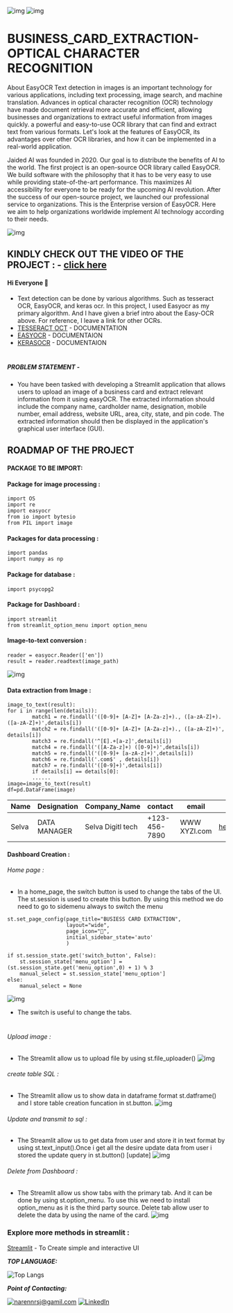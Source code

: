 ![img](/ocr-.jpg) ![img](/Upload.svg)

# BUSINESS_CARD_EXTRACTION-OPTICAL CHARACTER RECOGNITION 
About EasyOCR
Text detection in images is an important technology for various applications, including text processing, image search, and machine translation. 
Advances in optical character recognition (OCR) technology have made document retrieval more accurate and efficient, allowing businesses and organizations to extract useful information from images quickly. a powerful and easy-to-use OCR library that can find and extract text from various formats. Let's look at the features of EasyOCR, its advantages over other OCR libraries, and how it can be implemented in a real-world application.

Jaided AI was founded in 2020. Our goal is to distribute the benefits of AI to the world. The first project is an open-source OCR library called EasyOCR. We build software with the philosophy that it has to be very easy to use while providing state-of-the-art performance. This maximizes AI accessibility for everyone to be ready for the upcoming AI revolution. After the success of our open-source project, we launched our professional service to organizations. This is the Enterprise version of EasyOCR. Here we aim to help organizations worldwide implement AI technology according to their needs.

![img](/easyocr_framework.jpeg)

## KINDLY CHECK OUT THE VIDEO OF THE PROJECT : - [click here](https://www.linkedin.com/feed/update/urn:li:share:7142766343489069056/)

#### Hi Everyone 🫶
 * Text detection can be done by various algorithms. Such as tesseract OCR, EasyOCR, and keras ocr. In this project, I used Easyocr as my primary algorithm. And I have given a brief intro about the Easy-OCR above. For reference, I leave a link for other OCRs.
 * [TESSERACT OCT](https://tesseract-ocr.github.io/) - DOCUMENTATION
 * [EASYOCR](https://www.jaided.ai/easyocr/documentation/) - DOCUMENTAION
 * [KERASOCR](https://keras-ocr.readthedocs.io/en/latest/) - DOCUMENTAION
#
##### PROBLEM STATEMENT - 
  *  You have been tasked with developing a Streamlit application that allows users to upload an image of a business card and extract relevant information from it using easyOCR. The extracted information should include the company name, cardholder name, designation, mobile number, email address, website URL, area, city, state, and pin code. The extracted information should then be displayed in the application's graphical user interface (GUI).

## ROADMAP OF THE PROJECT
#### PACKAGE TO BE IMPORT:
#### Package for image processing : 
```
import OS
import re
import easyocr
from io import bytesio
from PIL import image
```
#### Packages for data processing :
```
import pandas
import numpy as np
```
#### Package for database :
```
import psycopg2
```
#### Package for Dashboard :
```
import streamlit
from streamlit_option_menu import option_menu
```
#### Image-to-text conversion :
```
reader = easyocr.Reader(['en'])
result = reader.readtext(image_path)
```


![img](/select.jpg)


#### Data extraction from Image :
```
image_to_text(result):
for i in range(len(details)):
        match1 = re.findall('([0-9]+ [A-Z]+ [A-Za-z]+)., ([a-zA-Z]+). ([a-zA-Z]+)',details[i])    
        match2 = re.findall('([0-9]+ [A-Z]+ [A-Za-z]+)., ([a-zA-Z]+)', details[i])
        match3 = re.findall('^[E].+[a-z]',details[i])
        match4 = re.findall('([A-Za-z]+) ([0-9]+)',details[i])
        match5 = re.findall('([0-9]+ [a-zA-z]+)',details[i])    
        match6 = re.findall('.com$' , details[i])
        match7 = re.findall('([0-9]+)',details[i])
        if details[i] == details[0]:
        ......
image=image_to_text(result)
df=pd.DataFrame(image)
```
| Name | Designation | Company_Name | contact | email | website | state | pincode |
| -----| ----------- | ------------ | ------- | ----- | ------- | ----- | ------- |
| Selva | DATA MANAGER | Selva Digitl tech | +123-456-7890 | WWW XYZI.com | hello@XYZ1.com | TamilNadu | 600113 |

#### Dashboard Creation : 
###### Home page :
 * In a home_page, the switch button is used to change the tabs of the UI. The st.session is used to create this button. By using  this method we do need to go to sidemenu always to switch the menu

```
st.set_page_config(page_title="BUSIESS CARD EXTRACTION",
                   layout="wide",
                   page_icon="🧊",
                   initial_sidebar_state='auto'
                   )

if st.session_state.get('switch_button', False):
    st.session_state['menu_option'] = (st.session_state.get('menu_option',0) + 1) % 3
    manual_select = st.session_state['menu_option']
else:
    manual_select = None
```
![img](/Home_page.jpg)

 * The switch is useful to change the tabs.
#
###### Upload image : 
 * The Streamlit allow us to upload file by using st.file_uploader()
![img](/upload1.jpg)
###### create table SQL : 
 * The Streamlit allow us to show data in dataframe format st.datframe() and I store table creation funcation in st.button. 
![img](/upload2.jpg)
###### Update and transmit to sql : 
 * The Streamlit allow us to get data from user and store it in text format by using st.text_input().Once i get all the desire update data from user i stored the update query in st.button() [update]
![img](/upload3.jpg)

###### Delete from Dashboard : 
 * The Streamlit allow us show tabs with the primary tab. And it can be done by using st.option_menu. To use this we need to install option_menu as it is the third party source. Delete tab allow user to delete the data by using the name of the card.
![img](/upload4.jpg)
### Explore more methods in streamlit : 
[Streamlit](https://docs.streamlit.io/) - To Create simple and interactive UI




<p align="left">
<b><em>TOP LANGUAGE:</em></b> <br/>


![Top Langs](https://github-readme-stats.vercel.app/api/top-langs/?username=Narennrs1&layout=compact)


<p align="left">
<b><em>Point of Contacting:</em></b> <br/>
  
<a href="mailto:narennrsj@gmail.com">![narennrsj@gamil.com](https://img.shields.io/badge/Gmail-D14836?style=for-the-badge&logo=gmail&logoColor=white)</a> <a href="<https://www.linkedin.com/in/narayana-ram-sekar-b689a9201/>">![LinkedIn](https://img.shields.io/badge/LinkedIn-0077B5?style=for-the-badge&logo=linkedin&logoColor=white)</a>
